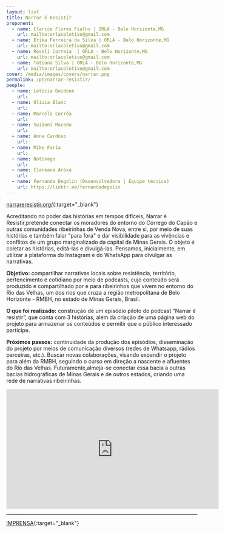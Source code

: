 ```yaml
---
layout: list
title: Narrar é Resistir 
proponent:
  - name: Clarice Flores Fialho | ORLA - Belo Horizonte,MG
    url: mailto:orlacoletivo@gmail.com
  - name: Erika Ferreira da Silva | ORLA - Belo Horizonte,MG
    url: mailto:orlacoletivo@gmail.com
  - name: Roseli Correia  | ORLA - Belo Horizonte,MG
    url: mailto:orlacoletivo@gmail.com
  - name: Tatiana Silva | ORLA - Belo Horizonte,MG
    url: mailto:orlacoletivo@gmail.com
cover: /media/images/covers/narrar.png
permalink: /pt/narrar-resistir/
people:
  - name: Letícia Daidone
    url: 
  - name: Olívia Blanc
    url: 
  - name: Marcela Corrêa
    url: 
  - name: Suianni Macedo
    url: 
  - name: Anna Cardoso
    url: 
  - name: Mike Faria
    url: 
  - name: Notívago
    url: 
  - name: Clareana Arôxa
    url: 
  - name: Fernanda Degolin (Desenvolvedora | Equipe técnica)
    url: https://linktr.ee/fernandadegolin
---
```

  
[narrareresistir.org/](http://narrareresistir.org/){:target="_blank"}
  
Acreditando no poder das histórias em tempos difíceis, Narrar é Resistir,pretende conectar os moradores do entorno do Córrego do Capão e outras comunidades ribeirinhas de Venda Nova, entre si, por meio de suas histórias e também falar "para fora" e dar visibilidade para as vivências e conflitos de um grupo marginalizado da capital de Minas Gerais. O objeto é coletar as histórias, editá-las e divulgá-las. Pensamos, inicialmente, em utilizar a plataforma do Instagram e do WhatsApp para divulgar as narrativas.
  
**Objetivo:** compartilhar narrativas locais sobre resistência, território, pertencimento e cotidiano por meio de podcasts, cujo conteúdo será  produzido e compartilhado por e para ribeirinhos que vivem no  entorno do Rio das Velhas, um dos rios que cruza a região metropolitana de Belo Horizonte - RMBH, no estado de Minas Gerais, Brasil.
  
**O que foi realizado:** construção de um episódio piloto do podcast “Narrar é resistir”, que conta com 3 histórias, além da criação de uma página web do projeto para armazenar os conteúdos e permitir que o público interessado participe.
  
**Próximos passos:** continuidade da produção dos episódios, disseminação do projeto por meios de comunicação diversos (redes de Whatsapp, rádios parceiras, etc.). Buscar novas colaborações, visando expandir o projeto para além da RMBH, seguindo o curso em direção a nascente e afluentes do Rio das Velhas.  Futuramente,almeja-se conectar essa bacia a outras bacias hidrográficas de Minas Gerais e de outros estados, criando uma rede de narrativas ribeirinhas. 

<div class="video-wrapper video-wrapper-16x9">
<iframe width="560" height="315" src="https://www.youtube.com/embed/N1g7KnG7pFw" frameborder="0" allow="accelerometer; autoplay; encrypted-media; gyroscope; picture-in-picture" allowfullscreen></iframe></div>



--- 

[IMPRENSA](/2ed/pt/imprensa/narrar){:target="_blank"}
